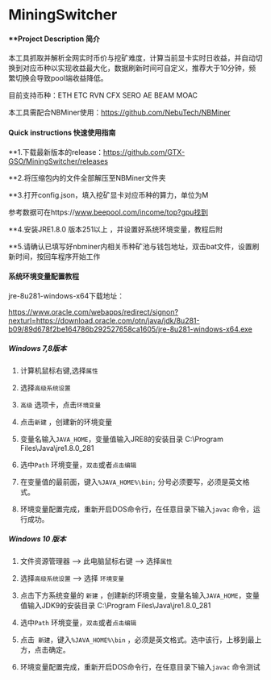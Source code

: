 # MiningSwitcher

####  **Project Description  简介

本工具抓取并解析全网实时币价与挖矿难度，计算当前显卡实时日收益，并自动切换到对应币种以实现收益最大化，数据刷新时间可自定义，推荐大于10分钟，频繁切换会导致pool端收益降低。

目前支持币种：ETH ETC RVN CFX SERO AE BEAM MOAC

本工具需配合NBMiner使用：https://github.com/NebuTech/NBMiner

#### Quick instructions  快速使用指南

**1.下载最新版本的release：https://github.com/GTX-GSO/MiningSwitcher/releases

**2.将压缩包内的文件全部解压至NBMiner文件夹

**3.打开config.json，填入挖矿显卡对应币种的算力，单位为M

参考数据可在https://www.beepool.com/income/top?gpu找到

**4.安装JRE1.8.0 版本251以上 ，并设置好系统环境变量，教程后附

**5.请确认已填写好nbminer内相关币种矿池与钱包地址，双击bat文件，设置刷新时间，按回车程序开始工作



#### 系统环境变量配置教程

jre-8u281-windows-x64下载地址：

https://www.oracle.com/webapps/redirect/signon?nexturl=https://download.oracle.com/otn/java/jdk/8u281-b09/89d678f2be164786b292527658ca1605/jre-8u281-windows-x64.exe

##### Windows 7,8版本

1. 计算机鼠标右键,选择`属性 ` 

2. 选择`高级系统设置` 

3. `高级` 选项卡，点击`环境变量`

4. 点击`新建` ，创建新的环境变量

5. 变量名输入`JAVA_HOME`，变量值输入JRE8的安装目录 ‪C:\Program Files\Java\jre1.8.0_281

6. 选中`Path` 环境变量，`双击`或者`点击编辑` 

7. 在变量值的最前面，键入`%JAVA_HOME%\bin;`  分号必须要写，必须是英文格式。

8. 环境变量配置完成，重新开启DOS命令行，在任意目录下输入`javac` 命令，运行成功。

##### Windows 10 版本

1. 文件资源管理器 --> 此电脑鼠标右键 --> 选择`属性 ` 

2. 选择`高级系统设置`  --> 选择  `环境变量`

3. 点击下方系统变量的 `新建` ，创建新的环境变量，变量名输入`JAVA_HOME`，变量值输入JDK9的安装目录 ‪C:\Program Files\Java\jre1.8.0_281

4. 选中`Path` 环境变量，`双击`或者`点击编辑`

5. 点击` 新建`，键入`%JAVA_HOME%\bin` ，必须是英文格式。选中该行，上移到最上方，点击确定。

6. 环境变量配置完成，重新开启DOS命令行，在任意目录下输入`javac` 命令测试
